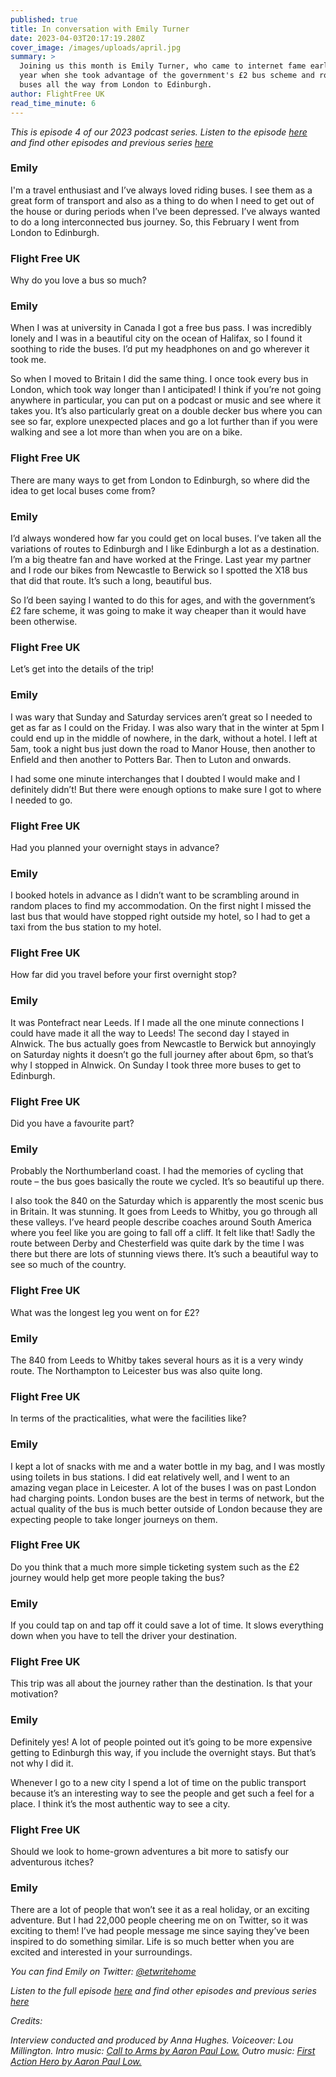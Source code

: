 ```yaml
---
published: true
title: In conversation with Emily Turner
date: 2023-04-03T20:17:19.280Z
cover_image: /images/uploads/april.jpg
summary: >
  Joining us this month is Emily Turner, who came to internet fame earlier this
  year when she took advantage of the government's £2 bus scheme and rode local
  buses all the way from London to Edinburgh. 
author: FlightFree UK
read_time_minute: 6
---
```

*This is episode 4 of our 2023 podcast series. Listen to the episode [here](https://flightfreeuk.podbean.com/e/in-conversation-with-emily-turner/) and find other episodes and previous series [here](https://flightfree.co.uk/podcast/)*

### Emily 

I'm a travel enthusiast and I’ve always loved riding buses. I see them as a great form of transport and also as a thing to do when I need to get out of the house or during periods when I’ve been depressed. I’ve always wanted to do a long interconnected bus journey. So, this February I went from London to Edinburgh. 

### Flight Free UK

Why do you love a bus so much?

### Emily 

When I was at university in Canada I got a free bus pass. I was incredibly lonely and I was in a beautiful city on the ocean of Halifax, so I found it soothing to ride the buses. I’d put my headphones on and go wherever it took me. 

So when I moved to Britain I did the same thing. I once took every bus in London, which took way longer than I anticipated! I think if you’re not going anywhere in particular, you can put on a podcast or music and see where it takes you. It’s also particularly great on a double decker bus where you can see so far, explore unexpected places and go a lot further than if you were walking and see a lot more than when you are on a bike. 

### Flight Free UK

There are many ways to get from London to Edinburgh, so where did the idea to get local buses come from? 

### Emily 

I’d always wondered how far you could get on local buses. I’ve taken all the variations of routes to Edinburgh and I like Edinburgh a lot as a destination. I’m a big theatre fan and have worked at the Fringe. Last year my partner and I rode our bikes from Newcastle to Berwick so I spotted the X18 bus that did that route. It’s such a long, beautiful bus. 

So I’d been saying I wanted to do this for ages, and with the government’s £2 fare scheme, it was going to make it way cheaper than it would have been otherwise. 

### Flight Free UK

Let’s get into the details of the trip! 

### Emily 

I was wary that Sunday and Saturday services aren’t great so I needed to get as far as I could on the Friday. I was also wary that in the winter at 5pm I could end up in the middle of nowhere, in the dark, without a hotel. I left at 5am, took a night bus just down the road to Manor House, then another to Enfield and then another to Potters Bar. Then to Luton and onwards. 

I had some one minute interchanges that I doubted I would make and I definitely didn’t! But there were enough options to make sure I got to where I needed to go. 

### Flight Free UK

Had you planned your overnight stays in advance?

### Emily 

I booked hotels in advance as I didn’t want to be scrambling around in random places to find my accommodation. On the first night I missed the last bus that would have stopped right outside my hotel, so I had to get a taxi from the bus station to my hotel.

### Flight Free UK

How far did you travel before your first overnight stop? 

### Emily

It was Pontefract near Leeds. If I made all the one minute connections I could have made it all the way to Leeds! The second day I stayed in Alnwick. The bus actually goes from Newcastle to Berwick but annoyingly on Saturday nights it doesn’t go the full journey after about 6pm, so that’s why I stopped in Alnwick. On Sunday I took three more buses to get to Edinburgh.

### Flight Free UK

Did you have a favourite part? 

### Emily

Probably the Northumberland coast. I had the memories of cycling that route – the bus goes basically the route we cycled. It’s so beautiful up there. 

I also took the 840 on the Saturday which is apparently the most scenic bus in Britain. It was stunning. It goes from Leeds to Whitby, you go through all these valleys. I’ve heard people describe coaches around South America where you feel like you are going to fall off a cliff. It felt like that! Sadly the route between Derby and Chesterfield was quite dark by the time I was there but there are lots of stunning views there. It’s such a beautiful way to see so much of the country. 

### Flight Free UK

What was the longest leg you went on for £2?

### Emily

The 840 from Leeds to Whitby takes several hours as it is a very windy route. The Northampton to Leicester bus was also quite long. 

### Flight Free UK

In terms of the practicalities, what were the facilities like? 

### Emily

I kept a lot of snacks with me and a water bottle in my bag, and I was mostly using toilets in bus stations. I did eat relatively well, and I went to an amazing vegan place in Leicester. A lot of the buses I was on past London had charging points. London buses are the best in terms of network, but the actual quality of the bus is much better outside of London because they are expecting people to take longer journeys on them. 

### Flight Free UK

Do you think that a much more simple ticketing system such as the £2 journey would help get more people taking the bus?

### Emily 

If you could tap on and tap off it could save a lot of time. It slows everything down when you have to tell the driver your destination.

### Flight Free UK

This trip was all about the journey rather than the destination. Is that your motivation? 

### Emily

Definitely yes! A lot of people pointed out it’s going to be more expensive getting to Edinburgh this way, if you include the overnight stays. But that’s not why I did it. 

Whenever I go to a new city I spend a lot of time on the public transport because it’s an interesting way to see the people and get such a feel for a place. I think it’s the most authentic way to see a city. 

### Flight Free UK

Should we look to home-grown adventures a bit more to satisfy our adventurous itches? 

### Emily

There are a lot of people that won’t see it as a real holiday, or an exciting adventure. But I had 22,000 people cheering me on on Twitter, so it was exciting to them! I’ve had people message me since saying they’ve been inspired to do something similar. Life is so much better when you are excited and interested in your surroundings. 

*You can find Emily on Twitter: [@etwritehome](https://twitter.com/ETWriteHome)* 

*Listen to the full episode [here](https://flightfreeuk.podbean.com/e/in-conversation-with-emily-turner/) and find other episodes and previous series [here](https://flightfree.co.uk/podcast/)* 

*Credits:*

*Interview conducted and produced by Anna Hughes. Voiceover: Lou Millington. Intro music: [](https://uppbeat.io/t/dan-barton/the-executive-lounge) [Call to Arms by Aaron Paul Low.](https://uppbeat.io/t/aaron-paul-low/call-to-arms) Outro music: [First Action Hero by Aaron Paul Low.](https://uppbeat.io/t/aaron-paul-low/first-action-hero)*